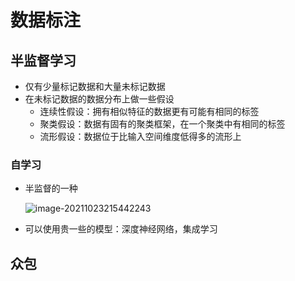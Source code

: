 # 数据标注

## 半监督学习

+ 仅有少量标记数据和大量未标记数据
+ 在未标记数据的数据分布上做一些假设
  + 连续性假设：拥有相似特征的数据更有可能有相同的标签
  + 聚类假设：数据有固有的聚类框架，在一个聚类中有相同的标签
  + 流形假设：数据位于比输入空间维度低得多的流形上

### 自学习

+ 半监督的一种

  ![image-20211023215442243](https://gitee.com/sun-kaiwei/tukuyan/raw/master/202110232154625.png)

+ 可以使用贵一些的模型：深度神经网络，集成学习

## 众包
